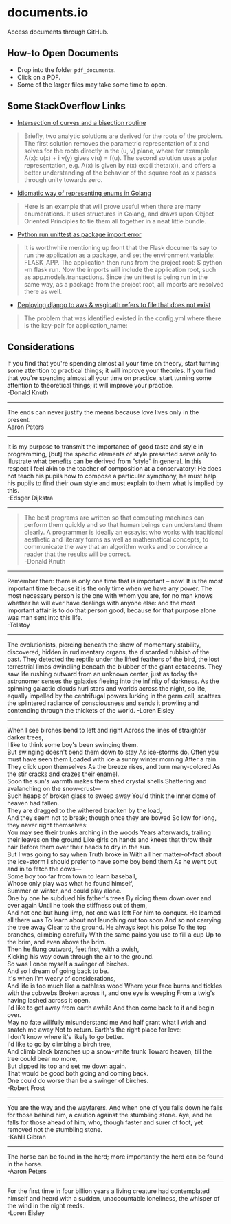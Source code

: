 # documents.io
Access documents through GitHub.

## How-to Open Documents

- Drop into the folder `pdf_documents`.
- Click on a PDF.
- Some of the larger files may take some time to open.

## Some StackOverflow Links

- [Intersection of curves and a bisection routine](https://stackoverflow.com/questions/31102754/find-intersection-of-ax-and-by-in-complex-plane-plus-corr-x-and-y/31225836#31225836)

>Briefly, two analytic solutions are derived for the roots of the problem. The first solution removes the parametric representation of x and solves for the roots directly in the (u, v) plane, where for example A(x): u(x) + i v(y) gives v(u) = f(u). The second solution uses a polar representation, e.g. A(x) is given by r(x) exp(i theta(x)), and offers a better understanding of the behavior of the square root as x passes through unity towards zero. 

- [Idiomatic way of representing enums in Golang](https://stackoverflow.com/questions/14426366/what-is-an-idiomatic-way-of-representing-enums-in-go/56807462#56807462)

> Here is an example that will prove useful when there are many enumerations. It uses structures in Golang, and draws upon Object Oriented Principles to tie them all together in a neat little bundle. 

- [Python run unittest as package import error](https://stackoverflow.com/questions/47935707/python-run-unittest-as-package-import-error/47944461#47944461)

> It is worthwhile mentioning up front that the Flask documents say to run the application as a package, and set the environment variable: FLASK_APP. The application then runs from the project root: $ python -m flask run. Now the imports will include the application root, such as app.models.transactions. Since the unittest is being run in the same way, as a package from the project root, all imports are resolved there as well.

- [Deploying django to aws & wsgipath refers to file that does not exist](https://stackoverflow.com/questions/29395875/deploying-django-to-aws-wsgipath-refers-to-a-file-that-does-not-exist/29981741#29981741)

> The problem that was identified existed in the config.yml where there is the key-pair for application_name:


## Considerations

If you find that you're spending almost all your time on theory, start turning some attention to practical things; it will improve your theories. If you find that you're spending almost all your time on practice, start turning some attention to theoretical things; it will improve your practice.  
-Donald Knuth

---

The ends can never justify the means because love lives only in the present.  
Aaron Peters

---

It is my purpose to transmit the importance of good taste and style in programming, [but] the specific elements of style presented serve only to illustrate what benefits can be derived from "style" in general. In this respect I feel akin to the teacher of composition at a conservatory: He does not teach his pupils how to compose a particular symphony, he must help his pupils to find their own style and must explain to them what is implied by this.  
-Edsger Dijkstra  

---

>The best programs are written so that computing machines can perform them quickly and so that human beings can understand them clearly. A programmer is ideally an essayist who works with traditional aesthetic and literary forms as well as mathematical concepts, to communicate the way that an algorithm works and to convince a reader that the results will be correct.  
-Donald Knuth

---

Remember then: there is only one time that is important – now! It is the most important time because it is the only time when we have any power. The most necessary person is the one with whom you are, for no man knows whether he will ever have dealings with anyone else: and the most important affair is to do that person good, because for that purpose alone was man sent into this life.  
-Tolstoy

---

The evolutionists, piercing beneath the show of momentary stability, discovered, hidden in rudimentary organs, the discarded rubbish of the past. They detected the reptile under the lifted feathers of the bird, the lost terrestrial limbs dwindling beneath the blubber of the giant cetaceans. They saw life rushing outward from an unknown center, just as today the astronomer senses the galaxies fleeing into the infinity of darkness. As the spinning galactic clouds hurl stars and worlds across the night, so life, equally impelled by the centrifugal powers lurking in the germ cell, scatters the splintered radiance of consciousness and sends it prowling and contending through the thickets of the world.
-Loren Eisley

---

When I see birches bend to left and right 
Across the lines of straighter darker trees,  
I like to think some boy's been swinging them.  
But swinging doesn't bend them down to stay 
As ice-storms do. Often you must have seen them 
Loaded with ice a sunny winter morning 
After a rain. They click upon themselves 
As the breeze rises, and turn many-colored 
As the stir cracks and crazes their enamel.  
Soon the sun's warmth makes them shed crystal shells 
Shattering and avalanching on the snow-crust—  
Such heaps of broken glass to sweep away 
You'd think the inner dome of heaven had fallen.  
They are dragged to the withered bracken by the load,  
And they seem not to break; though once they are bowed 
So low for long, they never right themselves:  
You may see their trunks arching in the woods 
Years afterwards, trailing their leaves on the ground 
Like girls on hands and knees that throw their hair 
Before them over their heads to dry in the sun.  
But I was going to say when Truth broke in 
With all her matter-of-fact about the ice-storm 
I should prefer to have some boy bend them 
As he went out and in to fetch the cows—  
Some boy too far from town to learn baseball,  
Whose only play was what he found himself,  
Summer or winter, and could play alone.  
One by one he subdued his father's trees 
By riding them down over and over again 
Until he took the stiffness out of them,  
And not one but hung limp, not one was left 
For him to conquer. He learned all there was 
To learn about not launching out too soon 
And so not carrying the tree away 
Clear to the ground. He always kept his poise 
To the top branches, climbing carefully 
With the same pains you use to fill a cup 
Up to the brim, and even above the brim.  
Then he flung outward, feet first, with a swish,  
Kicking his way down through the air to the ground.  
So was I once myself a swinger of birches.  
And so I dream of going back to be.  
It's when I'm weary of considerations,  
And life is too much like a pathless wood 
Where your face burns and tickles with the cobwebs 
Broken across it, and one eye is weeping 
From a twig's having lashed across it open.  
I'd like to get away from earth awhile 
And then come back to it and begin over.  
May no fate willfully misunderstand me 
And half grant what I wish and snatch me away 
Not to return. Earth's the right place for love:  
I don't know where it's likely to go better.  
I'd like to go by climbing a birch tree,  
And climb black branches up a snow-white trunk 
Toward heaven, till the tree could bear no more,  
But dipped its top and set me down again.  
That would be good both going and coming back.  
One could do worse than be a swinger of birches.    
-Robert Frost

---

You are the way and the wayfarers. And when one of you falls down he falls for those behind him, a caution against the stumbling stone. Aye, and he falls for those ahead of him, who, though faster and surer of foot, yet removed not the stumbling stone.  
-Kahlil Gibran

---

The horse can be found in the herd; more importantly the herd can be found in the horse.  
-Aaron Peters

---

For the first time in four billion years a living creature had contemplated himself and heard with a sudden, unaccountable loneliness, the whisper of the wind in the night reeds.  
-Loren Eisley

